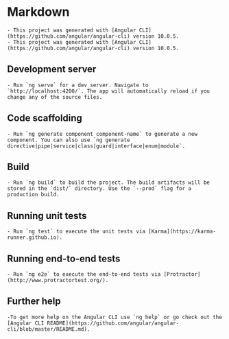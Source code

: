 # Markdown

    - This project was generated with [Angular CLI](https://github.com/angular/angular-cli) version 10.0.5.
    - This project was generated with [Angular CLI](https://github.com/angular/angular-cli) version 10.0.5.

## Development server

    - Run `ng serve` for a dev server. Navigate to `http://localhost:4200/`. The app will automatically reload if you change any of the source files.

## Code scaffolding

    - Run `ng generate component component-name` to generate a new component. You can also use `ng generate directive|pipe|service|class|guard|interface|enum|module`.

## Build

    - Run `ng build` to build the project. The build artifacts will be stored in the `dist/` directory. Use the `--prod` flag for a production build.

## Running unit tests

    - Run `ng test` to execute the unit tests via [Karma](https://karma-runner.github.io).

## Running end-to-end tests

    - Run `ng e2e` to execute the end-to-end tests via [Protractor](http://www.protractortest.org/).

## Further help

    -To get more help on the Angular CLI use `ng help` or go check out the [Angular CLI README](https://github.com/angular/angular-cli/blob/master/README.md).
